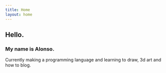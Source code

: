 ```yaml
---
title: Home
layout: home
---
```


## Hello.

### My name is Alonso.

Currently making a programming language and learning to draw, 3d art and how to blog.
